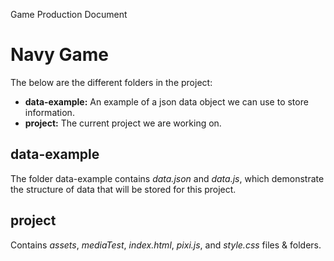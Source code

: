 Game Production Document
# Navy Game
The below are the different folders in the project:
* **data-example:** An example of a json data object we can use to store information.
* **project:** The current project we are working on.

## data-example
The folder data-example contains *data.json* and *data.js*, which demonstrate the structure of data that will be stored for this project.

## project
Contains *assets*, *mediaTest*, *index.html*, *pixi.js*, and *style.css* files & folders.
